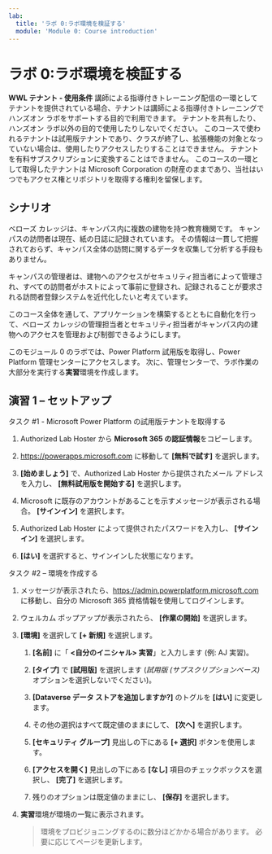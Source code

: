 ```yaml
---
lab:
  title: 'ラボ 0:ラボ環境を検証する'
  module: 'Module 0: Course introduction'
---
```


# ラボ 0:ラボ環境を検証する

**WWL テナント - 使用条件** 講師による指導付きトレーニング配信の一環としてテナントを提供されている場合、テナントは講師による指導付きトレーニングでハンズオン ラボをサポートする目的で利用できます。 テナントを共有したり、ハンズオン ラボ以外の目的で使用したりしないでください。 このコースで使われるテナントは試用版テナントであり、クラスが終了し、拡張機能の対象となっていない場合は、使用したりアクセスしたりすることはできません。 テナントを有料サブスクリプションに変換することはできません。 このコースの一環として取得したテナントは Microsoft Corporation の財産のままであり、当社はいつでもアクセス権とリポジトリを取得する権利を留保します。 

## シナリオ

ベローズ カレッジは、キャンパス内に複数の建物を持つ教育機関です。 キャンパスの訪問者は現在、紙の日誌に記録されています。 その情報は一貫して把握されておらず、キャンパス全体の訪問に関するデータを収集して分析する手段もありません。

キャンパスの管理者は、建物へのアクセスがセキュリティ担当者によって管理され、すべての訪問者がホストによって事前に登録され、記録されることが要求される訪問者登録システムを近代化したいと考えています。 

このコース全体を通して、アプリケーションを構築するとともに自動化を行って、ベローズ カレッジの管理担当者とセキュリティ担当者がキャンパス内の建物へのアクセスを管理および制御できるようにします。

このモジュール 0 のラボでは、Power Platform 試用版を取得し、Power Platform 管理センターにアクセスします。 次に、管理センターで、ラボ作業の大部分を実行する**実習**環境を作成します。


## 演習 1 – セットアップ

タスク #1 - Microsoft Power Platform の試用版テナントを取得する

1.  Authorized Lab Hoster から **Microsoft 365 の認証情報**をコピーします。 

1.  <https://powerapps.microsoft.com> に移動して **[無料で試す]** を選択します。

1.  **[始めましょう]** で、Authorized Lab Hoster から提供されたメール アドレスを入力し、 **[無料試用版を開始する]** を選択します。 

1.  Microsoft に既存のアカウントがあることを示すメッセージが表示される場合。 **[サインイン]** を選択します。 

1.  Authorized Lab Hoster によって提供されたパスワードを入力し、 **[サインイン]** を選択します。 

1.  **[はい]** を選択すると、サインインした状態になります。 


タスク #2 – 環境を作成する

1.  メッセージが表示されたら、<https://admin.powerplatform.microsoft.com> に移動し、自分の Microsoft 365 資格情報を使用してログインします。 

1.  ウェルカム ポップアップが表示されたら、 **[作業の開始]** を選択します。 

1.  **[環境]** を選択して **[+ 新規]** を選択します。

    1. **[名前]** に「 **<自分のイニシャル> 実習**」と入力します (例: AJ 実習)。

    1. **[タイプ]** で **[試用版]** を選択します (*試用版 (サブスクリプションベース)* オプションを選択しないでください)。

    1. **[Dataverse データ ストアを追加しますか?]** のトグルを **[はい]** に変更します。 

    1. その他の選択はすべて既定値のままにして、 **[次へ]** を選択します。 

    1. **[セキュリティ グループ]** 見出しの下にある **[+ 選択]** ボタンを使用します。

    1. **[アクセスを開く]** 見出しの下にある **[なし]** 項目のチェックボックスを選択し、 **[完了]** を選択します。

    1. 残りのオプションは既定値のままにし、 **[保存]** を選択します。 

1.  **実習**環境が環境の一覧に表示されます。 

    > 環境をプロビジョニングするのに数分ほどかかる場合があります。 必要に応じてページを更新します。

